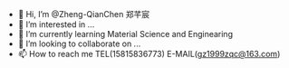 - 👋 Hi, I’m @Zheng-QianChen 郑芊宸
- 👀 I’m interested in ...
- 🌱 I’m currently learning Material Science and Enginearing
- 💞️ I’m looking to collaborate on ...
- 📫 How to reach me TEL(15815836773) E-MAIL(gz1999zqc@163.com)

<!---
Zheng-QianChen/Zheng-QianChen is a ✨ special ✨ repository because its `README.md` (this file) appears on your GitHub profile.
You can click the Preview link to take a look at your changes.
--->
